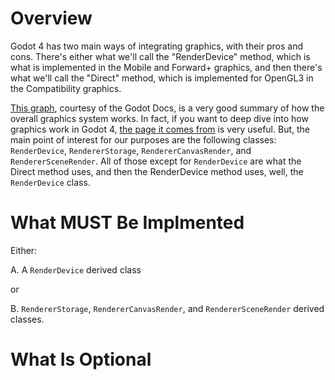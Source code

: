 # Overview

Godot 4 has two main ways of integrating graphics, with their pros and cons. There's either what we'll call the "RenderDevice" method, which is what is implemented in the Mobile and Forward+ graphics, and then there's what we'll call the "Direct" method, which is implemented for OpenGL3 in the Compatibility graphics.

[This graph](https://raw.githubusercontent.com/godotengine/godot-docs/4.0/contributing/development/core_and_modules/img/rendering_architecture_diagram.webp), courtesy of the Godot Docs, is a very good summary of how the overall graphics system works. In fact, if you want to deep dive into how graphics work in Godot 4,  [the page it comes from](https://docs.godotengine.org/en/4.2/contributing/development/core_and_modules/internal_rendering_architecture.html#core-rendering-classes-architecture) is very useful. But, the main point of interest for our purposes are the following classes: `RenderDevice`, `RendererStorage`, `RendererCanvasRender`, and `RendererSceneRender`. All of those except for `RenderDevice` are what the Direct method uses, and then the RenderDevice method uses, well, the `RenderDevice` class. 

# What MUST Be Implmented
Either:

A. A `RenderDevice` derived class

or 

B. `RendererStorage`, `RendererCanvasRender`, and `RendererSceneRender` derived classes. 

# What Is Optional
